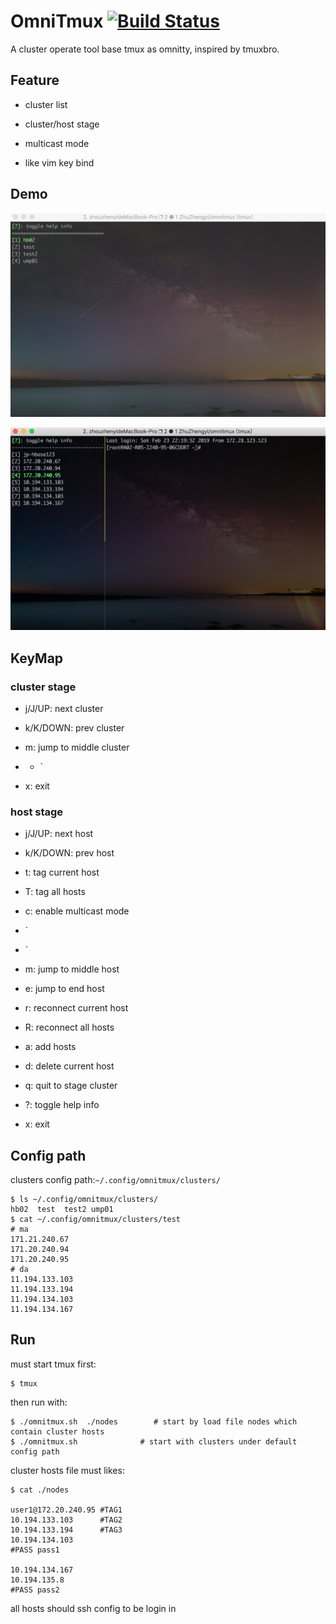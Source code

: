# OmniTmux [![Build Status](https://travis-ci.org/YOUR/PROJECT.svg?branch=master)](https://travis-ci.org/ZhuZhengyi/omnitmux)

A cluster operate tool base tmux as omnitty, inspired by tmuxbro.

## Feature

- cluster list

- cluster/host stage

- multicast mode

- like vim key bind

## Demo

![cluster_stage](assets/image-20190223221909576.png)

![host_stage](assets/image-20190223222257902.png)

## KeyMap

### cluster stage

- j/J/UP: next cluster

- k/K/DOWN: prev cluster

- m: jump to middle cluster

- - `

- x: exit

### host stage

- j/J/UP: next host

- k/K/DOWN: prev host

- t: tag current host

- T: tag all hosts

- c: enable multicast mode

- `

- `

- m: jump to middle host

- e: jump to end host

- r: reconnect current host

- R: reconnect all hosts

- a: add hosts

- d: delete current host

- q: quit to stage cluster

- ?: toggle help info

- x: exit

## Config path

clusters config path:`~/.config/omnitmux/clusters/`

```
$ ls ~/.config/omnitmux/clusters/
hb02  test  test2 ump01
$ cat ~/.config/omnitmux/clusters/test
# ma
171.21.240.67
171.20.240.94
171.20.240.95
# da
11.194.133.103
11.194.133.194
11.194.134.103
11.194.134.167
```

## Run

must start tmux first:

```
$ tmux
```

then run with:

```
$ ./omnitmux.sh  ./nodes        # start by load file nodes which contain cluster hosts
$ ./omnitmux.sh              # start with clusters under default config path
```

cluster hosts file must likes:

```
$ cat ./nodes

user1@172.20.240.95 #TAG1
10.194.133.103      #TAG2
10.194.133.194      #TAG3
10.194.134.103
#PASS pass1

10.194.134.167
10.194.135.8
#PASS pass2
```

all hosts should ssh config to be login in
